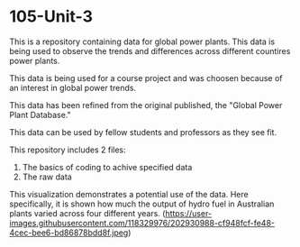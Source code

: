 # 105-Unit-3

This is a repository containing data for global power plants. This data is being used to observe the trends and differences across different countires power plants.

This data is being used for a course project and was choosen because of an interest in global power trends.

This data has been refined from the original published, the "Global Power Plant Database."

This data can be used by fellow students and professors as they see fit.


This repository includes 2 files:
1. The basics of coding to achive specified data
2. The raw data



This visualization demonstrates a potential use of the data.
Here specifically, it is shown how much the output of hydro fuel in Australian plants varied across four different years.
(https://user-images.githubusercontent.com/118329976/202930988-cf948fcf-fe48-4cec-bee6-bd86878bdd8f.jpeg)

